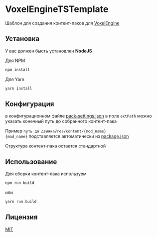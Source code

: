 # VoxelEngineTSTemplate

Шаблон для создания контент-паков для [VoxelEngine](https://github.com/MihailRis/VoxelEngine-Cpp)

## Установка

У вас должен бысть установлен **NodeJS**

Для NPM
```bash
npm install
```

Для Yarn
```bash
yarn install
```

## Конфигурация

в конфигурационном файле [pack-settings.json](pack-settings.json) 
в поле ``extPath`` можно указать конечный путь до собранного контент-пака

Пример ``путь до движка/res/content/{mod_name}`` \
`{mod_name}` подставляется автоматически из [package.json](src_package/package.json)

Структура контент-пака остается стандартной

## Использование

Для сборки контент-пака используем 

```bash
npm run build
```

или

```bash
yarn run build
```

## Лицензия

[MIT](https://choosealicense.com/licenses/mit/)
